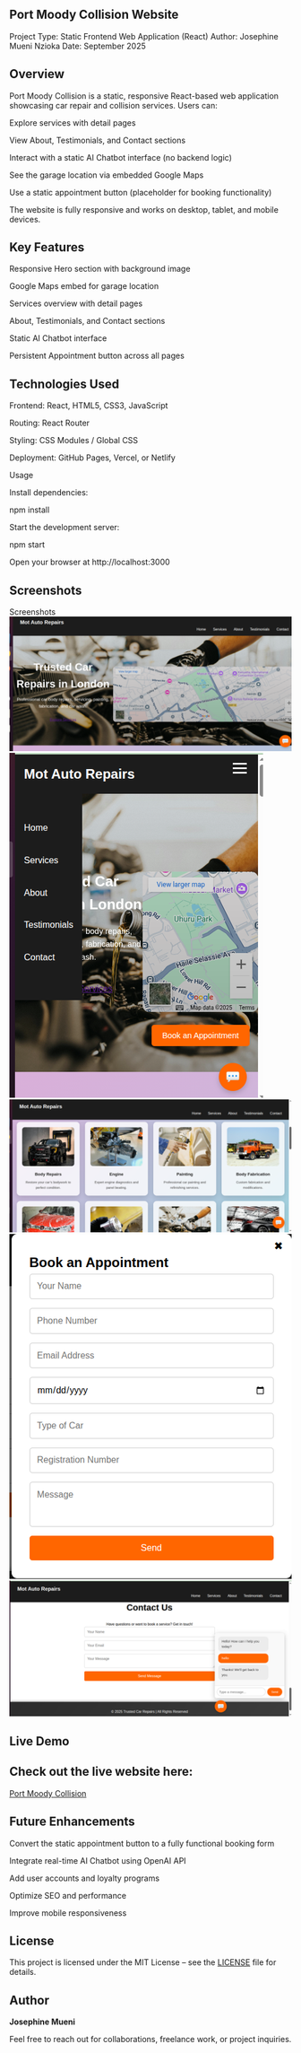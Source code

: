 ## Port Moody Collision Website

Project Type: Static Frontend Web Application (React)
Author: Josephine Mueni Nzioka
Date: September 2025

## Overview

Port Moody Collision is a static, responsive React-based web application showcasing car repair and collision services. Users can:

Explore services with detail pages

View About, Testimonials, and Contact sections

Interact with a static AI Chatbot interface (no backend logic)

See the garage location via embedded Google Maps

Use a static appointment button (placeholder for booking functionality)

The website is fully responsive and works on desktop, tablet, and mobile devices.

## Key Features

Responsive Hero section with background image

Google Maps embed for garage location

Services overview with detail pages

About, Testimonials, and Contact sections

Static AI Chatbot interface

Persistent Appointment button across all pages

## Technologies Used

Frontend: React, HTML5, CSS3, JavaScript

Routing: React Router

Styling: CSS Modules / Global CSS

Deployment: GitHub Pages, Vercel, or Netlify

Usage

Install dependencies:

npm install


Start the development server:

npm start


Open your browser at http://localhost:3000

## Screenshots
Screenshots
![Hero Section](/assets/land.png)
![Small Screen](/assets/small.png)
![Services Section](/assets/service.png)
![Book Appointment Page](/assets/book.png)
![Contact & Chatbot Section](/assets/contacts.png)
## Live Demo

## Check out the live website here: 
[Port Moody Collision](https://portmoody-collision.onrender.com/)



## Future Enhancements

Convert the static appointment button to a fully functional booking form

Integrate real-time AI Chatbot using OpenAI API

Add user accounts and loyalty programs

Optimize SEO and performance

Improve mobile responsiveness

## License

This project is licensed under the MIT License – see the [LICENSE](LICENSE) file for details.

## Author

**Josephine Mueni**  

Feel free to reach out for collaborations, freelance work, or project inquiries.  